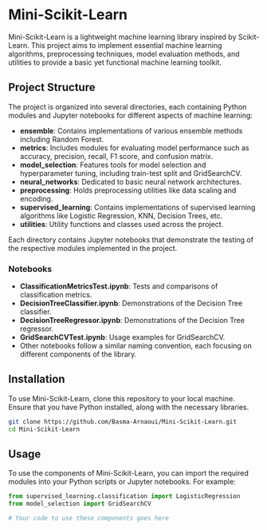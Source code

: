 # Mini-Scikit-Learn

Mini-Scikit-Learn is a lightweight machine learning library inspired by Scikit-Learn. This project aims to implement essential machine learning algorithms, preprocessing techniques, model evaluation methods, and utilities to provide a basic yet functional machine learning toolkit.

## Project Structure

The project is organized into several directories, each containing Python modules and Jupyter notebooks for different aspects of machine learning:

- **ensemble**: Contains implementations of various ensemble methods including Random Forest.
- **metrics**: Includes modules for evaluating model performance such as accuracy, precision, recall, F1 score, and confusion matrix.
- **model_selection**: Features tools for model selection and hyperparameter tuning, including train-test split and GridSearchCV.
- **neural_networks**: Dedicated to basic neural network architectures.
- **preprocessing**: Holds preprocessing utilities like data scaling and encoding.
- **supervised_learning**: Contains implementations of supervised learning algorithms like Logistic Regression, KNN, Decision Trees, etc.
- **utilities**: Utility functions and classes used across the project.

Each directory contains Jupyter notebooks that demonstrate the testing of the respective modules implemented in the project.

### Notebooks

- **ClassificationMetricsTest.ipynb**: Tests and comparisons of classification metrics.
- **DecisionTreeClassifier.ipynb**: Demonstrations of the Decision Tree classifier.
- **DecisionTreeRegressor.ipynb**: Demonstrations of the Decision Tree regressor.
- **GridSearchCVTest.ipynb**: Usage examples for GridSearchCV.
- Other notebooks follow a similar naming convention, each focusing on different components of the library.

## Installation

To use Mini-Scikit-Learn, clone this repository to your local machine. Ensure that you have Python installed, along with the necessary libraries.

```bash
git clone https://github.com/Basma-Arnaoui/Mini-Scikit-Learn.git
cd Mini-Scikit-Learn
```

## Usage

To use the components of Mini-Scikit-Learn, you can import the required modules into your Python scripts or Jupyter notebooks. For example:

```python
from supervised_learning.classification import LogisticRegression
from model_selection import GridSearchCV

# Your code to use these components goes here
```